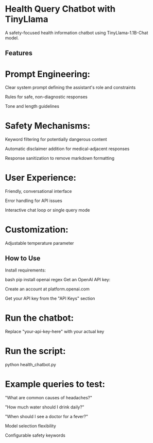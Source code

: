 # Health Query Chatbot with TinyLlama

A safety-focused health information chatbot using TinyLlama-1.1B-Chat model.

## Features

# Prompt Engineering:

Clear system prompt defining the assistant's role and constraints

Rules for safe, non-diagnostic responses

Tone and length guidelines

# Safety Mechanisms:

Keyword filtering for potentially dangerous content

Automatic disclaimer addition for medical-adjacent responses

Response sanitization to remove markdown formatting

# User Experience:

Friendly, conversational interface

Error handling for API issues

Interactive chat loop or single query mode

# Customization:

Adjustable temperature parameter

## How to Use
Install requirements:

bash
pip install openai regex
Get an OpenAI API key:

Create an account at platform.openai.com

Get your API key from the "API Keys" section

# Run the chatbot:

Replace "your-api-key-here" with your actual key

# Run the script: 
python health_chatbot.py

# Example queries to test:

"What are common causes of headaches?"

"How much water should I drink daily?"

"When should I see a doctor for a fever?"

Model selection flexibility

Configurable safety keywords
